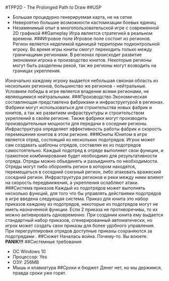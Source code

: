 #TPP2D - The Prolonged Path to Draw
##USP
* Большая процедурно генерируемая карта, не на сетке
* Невероятно большие возможности кастомизации боевых единиц
* Незаменимый опыт в многопользовательской игре с современной 2D графикой
##Gameplay
Игра является стратегией в реальном времени.
###Игровое поле
Игровое поле состоит из регионов. Регион является неделимой единицей территории подконтрольной игроку.
Во время игры юниты смогут переходить только между граничащими регионами. В регионах происходит развитие экономики
игрока и производство юнитов. Некоторые регионы могут быть разделены рекой, так же регионы могут возводить на
границах укрепления.

Изначально каждому игроку выдается небольшая связная область из нескольких регионов,
большинство же регионов - нейтральные. 
Условием победы в игре является владение всеми регионами, не являющимися нейтральными.
###Производство
Экономическая составляющая представлена фабриками и инфраструктурой в регионах. Фабрики могут использоваться для
строительства новых фабрик и юнитов, а так же развитием инфраструктуры и строительством укреплений в своём регионе.
Также фабрики могут производить производительные мощности для передачи в соседние регионы.
Инфраструктура определяет эффективность работы фабрик и скорость перемешения юнитов в этом регионе.
###Юниты
Юнитом в игре является отряд, состоящий из нескольких подотрядов. Игрок может сам создавать шаблоны отрядов, составляя
их из подотрядов самостоятельно. Каждый подотряд в отряде выполняет свои функции, и грамотное комбинирование будет
необходимо для результативности отряда. Отряды можно объединять и разъединять по необходимости. Отряды могут либо
оборонять регион в котором находятся, перемещаться в соседний союзный регион, либо атаковать вражеский
соседний регион. Инфраструктура регионов и реки между ними влияют на скорость передвиижения, а
укрепления ослабляют атаки.
###Система приказов
Каждый из подотрядов может выполнять несколько функций, для того что бы управлять действиями подотрядов в игре введена
следующая система. Приказ для юнита это набор приказов каждому из подотрядов, некоторые из подотрядов могут не иметь
назначенной функции. Если 2 приказа не противоречивы, то их можно активировать одновременно. При создании юнита ему
выдается стандартный набор приказов, сгенерированный автоматически, но игрок может создать свои приказы для более
удобного управления. При перегруппировке отрядов доступные прикахы сохраняются за подотрядами   .
##Сюжет
Началась война. Почему-то. Вы воюете. **PANIK!!!**
##Системные требования
* OC Windows 10
* Процессор: Yes
* ОЗУ: 256MB
* Мышь и клавиатура
##Сроки и бюджет
Денег нет, но мы держимся, правда сроки уже горят.

